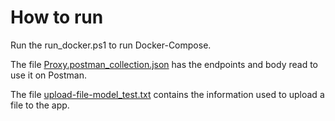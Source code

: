 # How to run

Run the run_docker.ps1 to run Docker-Compose.

The file [Proxy.postman_collection.json](Proxy.postman_collection.json) has the endpoints and body read to use it on Postman.

The file [upload-file-model_test.txt](upload-file-model_test.txt) contains the information used to upload a file to the app.
